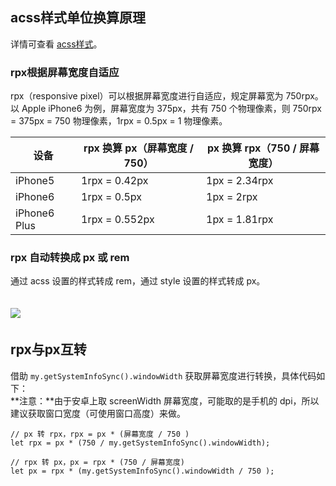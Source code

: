 ## acss样式单位换算原理
详情可查看 [acss样式](https://opendocs.alipay.com/mini/framework/acss)。

### rpx根据屏幕宽度自适应
rpx（responsive pixel）可以根据屏幕宽度进行自适应，规定屏幕宽为 750rpx。以 Apple iPhone6 为例，屏幕宽度为 375px，共有 750 个物理像素，则 750rpx = 375px = 750 物理像素，1rpx = 0.5px = 1 物理像素。

| 设备 | rpx 换算 px（屏幕宽度 / 750） | px 换算 rpx（750 / 屏幕宽度） |
| --- | --- | --- |
| iPhone5 | 1rpx = 0.42px | 1px = 2.34rpx |
| iPhone6 | 1rpx = 0.5px | 1px = 2rpx |
| iPhone6 Plus | 1rpx = 0.552px | 1px = 1.81rpx |


### rpx 自动转换成 px 或 rem
通过 acss 设置的样式转成 rem，通过 style 设置的样式转成 px。

## ![](https://gw.alipayobjects.com/zos/sptworksff_prod/de12e9c3-d1f2-4e2e-aa8f-56bc8df566c4.jpg#align=left&display=inline&height=165&margin=%5Bobject%20Object%5D&originHeight=165&originWidth=307&status=done&style=none&width=307) 

## rpx与px互转
借助 `my.getSystemInfoSync().windowWidth` 获取屏幕宽度进行转换，具体代码如下：<br />**注意：**由于安卓上取 screenWidth 屏幕宽度，可能取的是手机的 dpi，所以建议获取窗口宽度（可使用窗口高度）来做。
```
// px 转 rpx，rpx = px * (屏幕宽度 / 750 )
let rpx = px * (750 / my.getSystemInfoSync().windowWidth);

// rpx 转 px，px = rpx * (750 / 屏幕宽度)
let px = rpx * (my.getSystemInfoSync().windowWidth / 750 );

```
 
